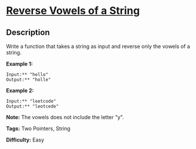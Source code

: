 # [Reverse Vowels of a String][title]

## Description

Write a function that takes a string as input and reverse only the vowels of a
string.

**Example 1:**


```
Input:** "hello"
Output:** "holle"
```

**Example 2:**

```
Input:** "leetcode"
Output:** "leotcede"
```

**Note:**
The vowels does not include the letter  "y".




**Tags:** Two Pointers, String

**Difficulty:** Easy

[title]: https://leetcode.com/problems/reverse-vowels-of-a-string
